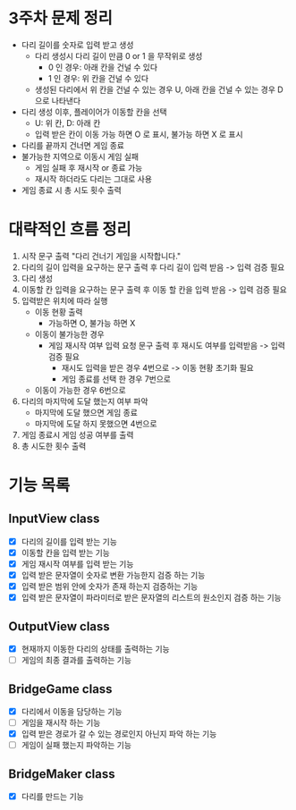 # 3주차 문제 정리
- 다리 길이를 숫자로 입력 받고 생성
  - 다리 생성시 다리 길이 만큼 0 or 1 을 무작위로 생성
    - 0 인 경우: 아래 칸을 건널 수 있다
    - 1 인 경우: 위 칸을 건널 수 있다
  - 생성된 다리에서 위 칸을 건널 수 있는 경우 U, 아래 칸을 건널 수 있는 경우 D으로 나타낸다
- 다리 생성 이후, 플레이어가 이동할 칸을 선택
  - U: 위 칸, D: 아래 칸
  - 입력 받은 칸이 이동 가능 하면 O 로 표시, 불가능 하면 X 로 표시
- 다리를 끝까지 건너면 게임 종료
- 불가능한 지역으로 이동시 게임 실패
  - 게임 실패 후 재시작 or 종료 가능
  - 재시작 하더라도 다리는 그대로 사용
- 게임 종료 시 총 시도 횟수 출력

# 대략적인 흐름 정리
1. 시작 문구 출력 "다리 건너기 게임을 시작합니다."
2. 다리의 길이 입력을 요구하는 문구 출력 후 다리 길이 입력 받음 -> 입력 검증 필요
3. 다리 생성
4. 이동할 칸 입력을 요구하는 문구 출력 후 이동 할 칸을 입력 받음 -> 입력 검증 필요
5. 입력받은 위치에 따라 실행
   - 이동 현황 출력
     - 가능하면 O, 불가능 하면 X
   - 이동이 불가능한 경우
      - 게임 재시작 여부 입력 요청 문구 출력 후 재시도 여부를 입력받음 -> 입력 검증 필요
        - 재시도 입력을 받은 경우 4번으로 -> 이동 현황 초기화 필요
        - 게임 종료를 선택 한 경우 7번으로
   - 이동이 가능한 경우 6번으로
6. 다리의 마지막에 도달 했는지 여부 파악
   - 마지막에 도달 했으면 게임 종료
   - 마지막에 도달 하지 못했으면 4번으로
7. 게임 종료시 게임 성공 여부를 출력
8. 총 시도한 횟수 출력

# 기능 목록
## InputView class
- [x] 다리의 길이를 입력 받는 기능
- [x] 이동할 칸을 입력 받는 기능
- [x] 게임 재시작 여부를 입력 받는 기능
- [x] 입력 받은 문자열이 숫자로 변환 가능한지 검증 하는 기능
- [x] 입력 받은 범위 안에 숫자가 존재 하는지 검증하는 기능
- [x] 입력 받은 문자열이 파라미터로 받은 문자열의 리스트의 원소인지 검증 하는 기능
## OutputView class
- [x] 현재까지 이동한 다리의 상태를 출력하는 기능
- [ ] 게임의 최종 결과를 출력하는 기능
## BridgeGame class
- [x] 다리에서 이동을 담당하는 기능
- [ ] 게임을 재시작 하는 기능
- [x] 입력 받은 경로가 갈 수 있는 경로인지 아닌지 파악 하는 기능
- [ ] 게임이 실패 했는지 파악하는 기능
## BridgeMaker class
- [x] 다리를 만드는 기능

